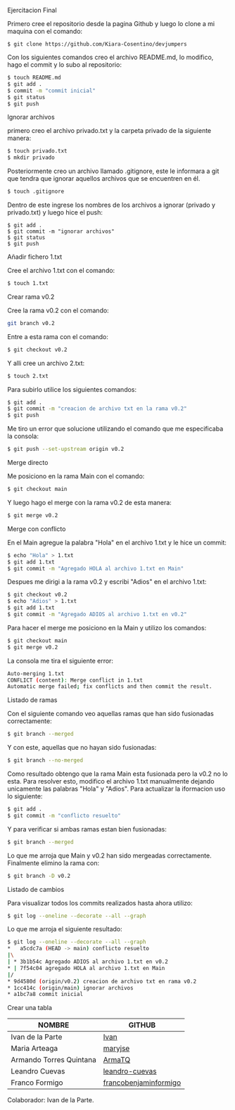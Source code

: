 Ejercitacion Final

Primero cree el repositorio desde la pagina Github y luego lo clone a mi maquina con el comando:
```
$ git clone https://github.com/Kiara-Cosentino/devjumpers
```
Con los siguientes comandos creo el archivo README.md, lo modifico, hago el commit y lo subo al repositorio:
```bash
$ touch README.md
$ git add .
$ commit -m "commit inicial"
$ git status 
$ git push
```
Ignorar archivos

primero creo el archivo privado.txt y la carpeta privado de la siguiente manera:
```bash
$ touch privado.txt
$ mkdir privado
```
Posteriormente creo un archivo llamado .gitignore, este le informara a git que tendra que ignorar aquellos archivos que se encuentren en él. 
```bash
$ touch .gitignore
```
Dentro de este ingrese los nombres de los archivos a ignorar (privado y privado.txt) y luego hice el push:
```
$ git add .
$ git commit -m "ignorar archivos"
$ git status
$ git push
```
Añadir fichero 1.txt

Cree el archivo 1.txt con el comando:
```bash
$ touch 1.txt
```
Crear rama v0.2

Cree la rama v0.2 con el comando:
```bash
git branch v0.2
```
Entre a esta rama con el comando:
```bash
$ git checkout v0.2
```
Y alli cree un archivo 2.txt:
```bash
$ touch 2.txt
```
Para subirlo utilice los siguientes comandos:
```bash
$ git add .
$ git commit -m "creacion de archivo txt en la rama v0.2"
$ git push
```
Me tiro un error que solucione utilizando el comando que me especificaba la consola:
```bash
$ git push --set-upstream origin v0.2
```
Merge directo

Me posiciono en la rama Main con el comando:
```bash
$ git checkout main
```
Y luego hago el merge con la rama v0.2 de esta manera:
```bash 
$ git merge v0.2
```
Merge con conflicto

En el Main agregue la palabra "Hola" en el archivo 1.txt y le hice un commit:
```bash
$ echo "Hola" > 1.txt
$ git add 1.txt
$ git commit -m "Agregado HOLA al archivo 1.txt en Main"
```
Despues me dirigi a la rama v0.2 y escribi "Adios" en el archivo 1.txt:
```bash
$ git checkout v0.2
$ echo "Adios" > 1.txt
$ git add 1.txt
$ git commit -m "Agregado ADIOS al archivo 1.txt en v0.2"
```
Para hacer el merge me posiciono en la Main y utilizo los comandos:
```bash 
$ git checkout main
$ git merge v0.2
```
La consola me tira el siguiente error: 
```bash
Auto-merging 1.txt
CONFLICT (content): Merge conflict in 1.txt
Automatic merge failed; fix conflicts and then commit the result.
```
Listado de ramas

Con el siguiente comando veo aquellas ramas que han sido fusionadas correctamente: 
```bash
$ git branch --merged
```
Y con este, aquellas que no hayan sido fusionadas: 
```bash
$ git branch --no-merged
```
Como resultado obtengo que la rama Main esta fusionada pero la v0.2 no lo esta. 
Para resolver esto, modifico el archivo 1.txt manualmente dejando unicamente las palabras "Hola" y "Adios".
Para actualizar la iformacion uso lo siguiente:
```bash
$ git add .
$ git commit -m "conflicto resuelto" 
```
Y para verificar si ambas ramas estan bien fusionadas:
```bash
$ git branch --merged
``` 
Lo que me arroja que Main y v0.2 han sido mergeadas correctamente. 
Finalmente elimino la rama con:
```bash 
$ git branch -D v0.2
```
Listado de cambios

Para visualizar todos los commits realizados hasta ahora utilizo:
```bash
$ git log --oneline --decorate --all --graph
```
Lo que me arroja el siguiente resultado:
```bash
$ git log --oneline --decorate --all --graph
*   a5cdc7a (HEAD -> main) conflicto resuelto
|\
| * 3b1b54c Agregado ADIOS al archivo 1.txt en v0.2
* | 7f54c04 agregado HOLA al archivo 1.txt en Main
|/
* 9d4580d (origin/v0.2) creacion de archivo txt en rama v0.2
* 1cc414c (origin/main) ignorar archivos
* a1bc7a8 commit inicial
```
Crear una tabla

| NOMBRE | GITHUB |
| -- | -- |
| Ivan de la Parte | [Ivan](https://github.com/ivandelaparte/devjumpers)
| Maria Arteaga | [maryjse](https://github.com/maryjse)
| Armando Torres Quintana | [ArmaTQ](https://github.com/ArmaTQ)
| Leandro Cuevas | [leandro-cuevas](https://github.com/leandro-cuevas)
| Franco Formigo | [francobenjaminformigo](https://github.com/francobenjaminformigo)

Colaborador: Ivan de la Parte. 
